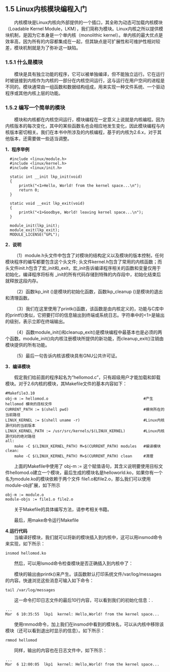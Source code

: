 ## **1.5 Linux内核模块编程入门**

&emsp;&emsp;内核模块是Linux内核向外部提供的一个插口，其全称为动态可加载内核模块（Loadable Kernel Module，LKM），我们简称为模块。Linux内核之所以提供模块机制，是因为它本身是一个单内核（monolithic kernel）。单内核的最大优点是效率高，因为所有的内容都集成在一起，但其缺点是可扩展性和可维护性相对较差，模块机制就是为了弥补这一缺陷。

### **1.5.1	什么是模块**

&emsp;&emsp;模块是具有独立功能的程序，它可以被单独编译，但不能独立运行。它在运行时被链接到内核作为内核的一部分在内核空间运行，这与运行在用户空间的进程是不同的。模块通常由一组函数和数据结构组成，用来实现一种文件系统、一个驱动程序或其他内核上层的功能。

### **1.5.2	编写一个简单的模块**

&emsp;&emsp;模块和内核都在内核空间运行，模块编程在一定意义上说就是内核编程。因为内核版本的每次变化，其中的某些函数名也会相应地发生变化，因此模块编程与内核版本密切相关。我们在本书中所涉及的内核编程，基于的内核为2.6.x，对于其他版本，还需要做一些适当调整。

**1．程序举例**

      #include <linux/module.h>
      #include <linux/kernel.h>
      #include <linux/init.h>

      static int __init lkp_init(void)
      {
	      printk("<1>Hello, World! from the kernel space...\n");
	      return 0;
      }

      static void __exit lkp_exit(void)
      {
	      printk("<1>Goodbye, World! leaving kernel space...\n");
      }

      module_init(lkp_init);
      module_exit(lkp_exit);
      MODULE_LICENSE("GPL");

**2．说明**

&emsp;&emsp;（1）module.h头文件中包含了对模块的结构定义以及模块的版本控制，任何模块程序的编写都要包含这个头文件; 头文件kernel.h包含了常用的内核函数；而头文件init.h包含了宏\_init和\_exit，宏_init告诉编译程序相关的函数和变量仅用于初始化，编译程序将标有 _init的所有代码存储到特殊的内存段中，初始化结束后就释放这段内存。

&emsp;&emsp;（2）函数lkp\_init ()是模块的初始化函数，函数lkp\_cleanup ()是模块的退出和清理函数。

&emsp;&emsp;（3）我们在这里使用了printk()函数，该函数是由内核定义的，功能与C库中的printf()类似，它把要打印的信息输出到终端或系统日志。字符串中的<1>是输出的级别，表示立即在终端输出。

&emsp;&emsp;（4）函数module\_init()和cleanup\_exit()是模块编程中最基本也是必须的两个函数。module\_init()向内核注册模块所提供的新功能，而cleanup_exit()注销由模块提供的所有功能。

&emsp;&emsp;（5）最后一句告诉内核该模块具有GNU公共许可证。

**3．编译模块**

&emsp;&emsp;假定我们给前面的程序起名为“hellomod.c”，只有超级用户才能加载和卸载模块。对于2.6内核的模块，其Makefile文件的基本内容如下：

	#Makefile3.10
	obj-m := hellomod.o                                          #产生hellomod 模块的目标文件
	CURRENT_PATH := $(shell pwd)                                 #模块所在的当前路径
	LINUX_KERNEL := $(shell uname -r)                            #Linux内核源代码的当前版本
	LINUX_KERNEL_PATH := /usr/src/kernels/$(LINUX_KERNEL)        #Linux内核源代码的绝对路径
	all:
		make -C $(LINUX_KERNEL_PATH) M=$(CURRENT_PATH) modules   #编译模块
	clean:
		make -C $(LINUX_KERNEL_PATH) M=$(CURRENT_PATH) clean     #清理
  
&emsp;&emsp;上面的Makefile中使用了 obj-m := 这个赋值语句，其含义说明要使用目标文件hellomod.o建立一个模块，最后生成的模块名是helloworld.ko，如果你有一个名为module.ko的模块依赖于两个文件 file1.o和file2.o，那么我们可以使用module-obj扩展，如下所示
 
	obj-m := module.o 
	module-objs := file1.o file2.o

&emsp;&emsp;关于Makefile的具体编写方法，请参考相关书籍。

&emsp;&emsp;最后，用make命令运行Makefile

**4.运行代码**  
&emsp;&emsp;当编译好模块，我们就可以将新的模块插入到内核中，这可以用insmod命令来实现，如下所示：

	insmod hellomod.ko

&emsp;&emsp;然后，可以用lsmod命令检查模块是否正确插入到内核中了：

&emsp;&emsp;模块的输出由printk()来产生。该函数默认打印系统文件/var/log/messages的内容。快速浏览这些消息可输入如下命令：

	tail /var/log/messages

&emsp;&emsp;这一命令打印日志文件的最后10行内容，可以看到我们的初始化信息：.
	
	...
	Mar  6 10:35:55  lkp1  kernel: Hello,World! from the kernel space...

&emsp;&emsp;使用rmmod命令，加上我们在insmod中看到的模块名，可以从内核中移除该模块（还可以看到退出时显示的信息）。如下所示：

	rmmod hellomod

&emsp;&emsp;同样，输出的内容也在日志文件中，如下所示：

	...
	Mar  6 12:00:05  lkp1  kernel: Hello,World! from the kernel space...

